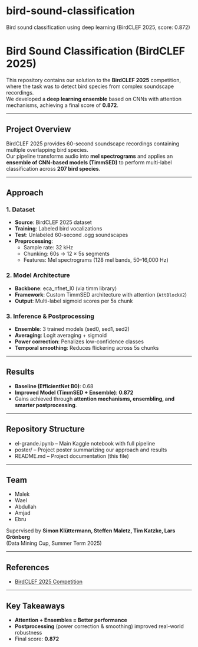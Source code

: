 # bird-sound-classification
Bird sound classification using deep learning (BirdCLEF 2025, score: 0.872)

# Bird Sound Classification (BirdCLEF 2025)

This repository contains our solution to the **BirdCLEF 2025** competition, where the task was to detect bird species from complex soundscape recordings.  
We developed a **deep learning ensemble** based on CNNs with attention mechanisms, achieving a final score of **0.872**.

---

## Project Overview
BirdCLEF 2025 provides 60-second soundscape recordings containing multiple overlapping bird species.  
Our pipeline transforms audio into **mel spectrograms** and applies an **ensemble of CNN-based models (TimmSED)** to perform multi-label classification across **207 bird species**.

---

## Approach

### 1. Dataset
- **Source**: BirdCLEF 2025 dataset  
- **Training**: Labeled bird vocalizations  
- **Test**: Unlabeled 60-second .ogg soundscapes  
- **Preprocessing**:  
  - Sample rate: 32 kHz  
  - Chunking: 60s → 12 × 5s segments  
  - Features: Mel spectrograms (128 mel bands, 50–16,000 Hz)  

### 2. Model Architecture
- **Backbone**: eca_nfnet_l0 (via timm library)  
- **Framework**: Custom TimmSED architecture with attention (`AttBlockV2`)  
- **Output**: Multi-label sigmoid scores per 5s chunk  

### 3. Inference & Postprocessing
- **Ensemble**: 3 trained models (sed0, sed1, sed2)  
- **Averaging**: Logit averaging + sigmoid  
- **Power correction**: Penalizes low-confidence classes  
- **Temporal smoothing**: Reduces flickering across 5s chunks  

---

## Results
- **Baseline (EfficientNet B0)**: 0.68  
- **Improved Model (TimmSED + Ensemble)**: **0.872**  
- Gains achieved through **attention mechanisms, ensembling, and smarter postprocessing**.  

---

## Repository Structure
- el-grande.ipynb – Main Kaggle notebook with full pipeline  
- poster/ – Project poster summarizing our approach and results  
- README.md – Project documentation (this file)  

---

## Team
- Malek  
- Wael  
- Abdullah  
- Amjad
- Ebru  

Supervised by **Simon Klüttermann, Steffen Maletz, Tim Katzke, Lars Grönberg**  
(Data Mining Cup, Summer Term 2025)

---

## References
- [BirdCLEF 2025 Competition](https://www.kaggle.com/competitions/birdclef-2025)  
---

## Key Takeaways
- **Attention + Ensembles = Better performance**  
- **Postprocessing** (power correction & smoothing) improved real-world robustness  
- Final score: **0.872**
